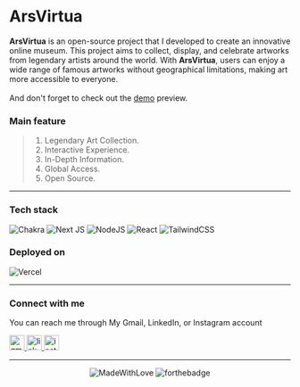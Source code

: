 <p align="center">
<h1>ArsVirtua</h2>
</p>

  **ArsVirtua** is an open-source project that I developed to create an innovative online museum. This project aims to collect, display, and celebrate artworks from legendary artists around the world. With **ArsVirtua**, users can enjoy a wide range of famous artworks without geographical limitations, making art more accessible to everyone.
  <br/>
  <br/> And don't forget to check out the [demo](https://ars-virtua.vercel.app) preview.

### Main feature
>1. Legendary Art Collection.
>2. Interactive Experience.
>3. In-Depth Information.
>4. Global Access.
>5. Open Source.

---
### Tech stack
![Chakra](https://img.shields.io/badge/chakra-%234ED1C5.svg?style=for-the-badge&logo=chakraui&logoColor=white)
![Next JS](https://img.shields.io/badge/Next-black?style=for-the-badge&logo=next.js&logoColor=white)
![NodeJS](https://img.shields.io/badge/node.js-6DA55F?style=for-the-badge&logo=node.js&logoColor=white)
![React](https://img.shields.io/badge/react-%2320232a.svg?style=for-the-badge&logo=react&logoColor=%2361DAFB)
![TailwindCSS](https://img.shields.io/badge/tailwindcss-%2338B2AC.svg?style=for-the-badge&logo=tailwind-css&logoColor=white)

### Deployed on
![Vercel](https://img.shields.io/badge/vercel-%23000000.svg?style=for-the-badge&logo=vercel&logoColor=white)

---
### Connect with me
  You can reach me through My Gmail, LinkedIn, or Instagram account
  
 <a
 href="mailto:yogaardikaaa123@gmail.com?subject=Hi%20Yoga,%20I'd%20like%20to%20hire%20you">
  <img src="https://img.shields.io/static/v1?message=Gmail&logo=gmail&label=&color=D14836&logoColor=white&labelColor=&style=for-the-badge" height="27" alt="gmail logo" />
</a>
<a href="https://www.linkedin.com/in/agooy/">
  <img src="https://img.shields.io/static/v1?message=LinkedIn&logo=linkedin&label=&color=0077B5&logoColor=white&labelColor=&style=for-the-badge" height="27" alt="linkedin logo" />
</a>
<a href="https://instagram.com/yogardkaa">
    <img src="https://img.shields.io/static/v1?message=Instagram&logo=instagram&label=&color=E4405F&logoColor=white&labelColor=&style=for-the-badge" height="27" alt="instagram logo" />
</a>

---
<div align="center">

![MadeWithLove](https://forthebadge.com/images/badges/made-with-love__.svg)
![forthebadge](https://forthebadge.com/images/badges/made-with-typescript.svg)
</div>